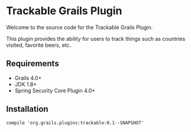 # Trackable Grails Plugin

Welcome to the  source code for the Trackable Grails Plugin.  

This plugin provides the ability for users to track things such as countries visited, favorite beers, etc.

## Requirements
- Grails 4.0+
- JDK 1.8+
- Spring Security Core Plugin 4.0+

## Installation
`compile 'org.grails.plugins:trackable:0.1--SNAPSHOT'`

